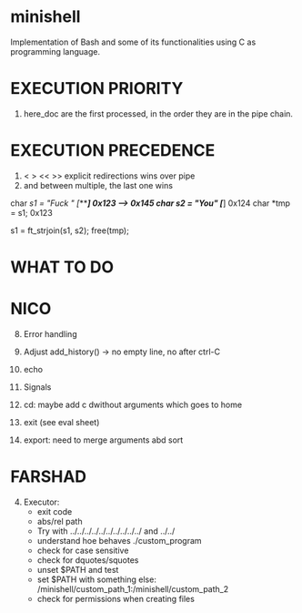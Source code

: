 # minishell
Implementation of Bash and some of its functionalities using C as programming language.

# EXECUTION PRIORITY
1) here_doc are the first processed, in the order they are in the pipe chain.

# EXECUTION PRECEDENCE
1) < > << >> explicit redirections wins over pipe
2) and between multiple, the last one wins


char *s1 = "Fuck " [******] 0x123 --> 0x145
char *s2 = "You"   [****]	0x124
char *tmp = s1; 0x123

s1 = ft_strjoin(s1, s2);
free(tmp);

# WHAT TO DO

# NICO
8) Error handling
1) Adjust add_history() -> no empty line, no after ctrl-C
2) echo
5) Signals
7) cd: maybe add c dwithout arguments which goes to home

3) exit (see eval sheet)
6) export: need to merge arguments abd sort

# FARSHAD
4) Executor:
	- exit code
	- abs/rel path
	- Try with ../../../../../../../../../../ and ../../
	- understand hoe behaves ./custom_program
	- check for case sensitive
	- check for dquotes/squotes
	- unset $PATH and test
	- set $PATH with something else: /minishell/custom_path_1:/minishell/custom_path_2
	- check for permissions when creating files
